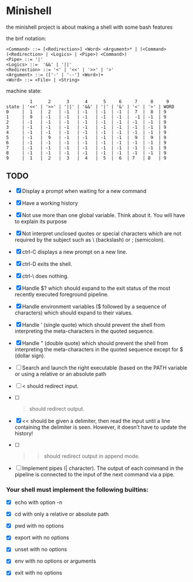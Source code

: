 # Minishell

the minishell project is about making a shell with some 
bash features

the bnf notation:
```bnf
<Command> ::= [<Redirection>] <Word> <Argument>* | (<Command> (<Redirection> | <Logics> | <Pipe>) <Command>)
<Pipe> ::= '|' 
<Logics> ::=  '&&' | '||'
<Redirection> ::= '<' | '<<' | '>>' | '>'
<Argument> ::= (['-' | '--'] <Word>)+
<Word> ::= <File> | <String>
```

machine state:

```
         1      2      3      4      5     6     7     8     9
state | '<<' | '>>' | '||' | '&&' | '|' | '&' | '<' | '>' | WORD
0     |  1   |  2   | -1   | -1   | -1  | -1  |  7  |  8  | 9
1     |  9   | -1   | -1   | -1   | -1  | -1  |  -1 | -1  | 9
2     | -1   | -1   | -1   | -1   | -1  | -1  | -1  | -1  | 9
3     | -1   | -1   | -1   | -1   | -1  | -1  | -1  | -1  | 9
4     | -1   | -1   | -1   | -1   | -1  | -1  | -1  | -1  | 9
5     | -1   |  9   | -1   | -1   | -1  | -1  |  9  |  9  | 9
6     | -1   | -1   | -1   | -1   | -1  | -1  | -1  | -1  | 9
7     | -1   | -1   | -1   | -1   | -1  | -1  | -1  | -1  | 9
8     | -1   | -1   | -1   | -1   | -1  | -1  | -1  | -1  | 9
9     |  1   |  2   |  3   |  4   |  5  |  6  | 7   | 8   | 9
```
## TODO

- [x] Display a prompt when waiting for a new command

- [x] Have a working history

- [x] Not use more than one global variable. Think about it. You will have to explain its purpose

- [x] Not interpret unclosed quotes or special characters which are not required by the subject such as \ (backslash) or ; (semicolon).

- [x] ctrl-C displays a new prompt on a new line.

- [x] ctrl-D exits the shell.

- [x] ctrl-\ does nothing.

- [x] Handle $? which should expand to the exit status of the most recently executed foreground pipeline.

- [x] Handle environment variables ($ followed by a sequence of characters) which should expand to their values.

- [x] Handle ’ (single quote) which should prevent the shell from interpreting the meta-characters in the quoted sequence.

- [x] Handle " (double quote) which should prevent the shell from interpreting the meta-characters in the quoted sequence except for $ (dollar sign).

- [ ] Search and launch the right executable (based on the PATH variable or using a relative or an absolute path

- [ ]  < should redirect input.

- [ ]  > should redirect output.

- [x] << should be given a delimiter, then read the input until a line containing the delimiter is seen. However, it doesn’t have to update the history!

- [ ] >> should redirect output in append mode.

- [ ] Implement pipes (| character). The output of each command in the pipeline is connected to the input of the next command via a pipe.

### Your shell must implement the following builtins:

- [x] echo with option -n

- [x] cd with only a relative or absolute path

- [x] pwd with no options

- [x] export with no options

- [x] unset with no options

- [x] env with no options or arguments

- [x] exit with no options
